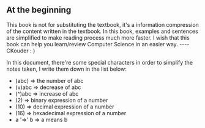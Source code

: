 ## At the beginning

This book is not for substituting the textbook, it's a information compression of the content written in the textbook. In this book, examples and sentences are simplified to make reading process much more faster. I wish that this book can help you learn/review Computer Science in an easier way. ---- CKouder : \)

In this document, there're some special characters in order to simplify the notes taken, I write them down in the list below:

* \(abc\) =&gt; the number of abc
* \(v\)abc =&gt; decrease of abc
* \(^\)abc =&gt; increase of abc
* \(2\) =&gt; binary expression of a number
* \(10\) =&gt; decimal expression of a number
* \(16\) =&gt; hexadecimal expression of a number
* a '=&gt;' b =&gt; a means b



